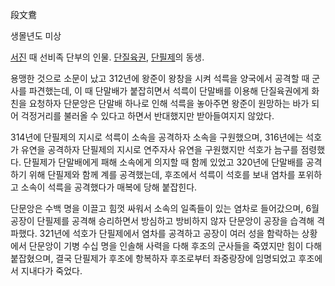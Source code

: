 段文鴦

생몰년도 미상

[서진](%EC%84%9C%EC%A7%84.md) 때 선비족 단부의 인물.
[단질육권](%EB%8B%A8%EC%A7%88%EC%9C%A1%EA%B6%8C.md),
[단필제](%EB%8B%A8%ED%95%84%EC%A0%9C.md)의 동생.

용맹한 것으로 소문이 났고 312년에 왕준이 왕창을 시켜 석륵을 양국에서 공격할 때 군사를 파견했는데, 이 때 단말배가 붙잡히면서 석륵이
단말배를 이용해 단질육권에게 화친을 요청하자 단문앙은 단말배 하나로 인해 석륵을 놓아주면 왕준이 원망하는 바가 되어 걱정거리를 불러올 수
있다고 하면서 반대했지만 받아들여지지 않았다.

314년에 단필제의 지시로 석륵이 소속을 공격하자 소속을 구원했으며, 316년에는 석호가 유연을 공격하자 단필제의 지시로 연주자사 유연을
구원했지만 석호가 늠구를 점령했다. 단필제가 단말배에게 패해 소속에게 의지할 때 함께 있었고 320년에 단말배를 공격하기 위해 단필제와 함께
계를 공격했는데, 후조에서 석륵이 석호를 보내 염차를 포위하고 소속이 석륵을 공격했다가 매복에 당해 붙잡힌다.

단문앙은 수백 명을 이끌고 힘껏 싸워서 소속의 일족들이 있는 염차로 들어갔으며, 6월 공장이 단필제를 공격해 승리하면서 방심하고 방비하지
않자 단문앙이 공장을 습격해 격파했다. 321년에 석호가 단필제에서 염차를 공격하고 공장이 여러 성을 함락하는 상황에서 단문앙이 기병 수십
명을 인솔해 사력을 다해 후조의 군사들을 죽였지만 힘이 다해 붙잡혔으며, 결국 단필제가 후조에 항복하자 후조로부터 좌중랑장에 임명되었고
후조에서 지내다가 죽었다.

